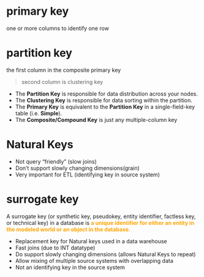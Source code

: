 # primary key
one or more columns to identify one row

# partition key
the first column in the composite primary key

> second column is clustering key

-   The **Partition Key** is responsible for data distribution across your nodes.
-   The **Clustering Key** is responsible for data sorting within the partition.
-   The **Primary Key** is equivalent to the **Partition Key** in a single-field-key table (i.e. **Simple**).
-   The **Composite/Compound Key** is just any multiple-column key

   

# Natural Keys
* Not query “friendly” (slow joins)
* Don’t support slowly changing dimensions(grain)
* Very important for ETL (identifying key in source system)

# surrogate key
A surrogate key (or synthetic key, pseudokey, entity identifier, factless key, or technical key) in a database is <font color ='orange'>**a unique identifier for either an entity in the modeled world or an object in the database**.</font>


* Replacement key for Natural keys used in a data warehouse
* Fast joins (due to INT datatype)
* Do support slowly changing dimensions (allows Natural Keys to repeat)
* Allow mixing of multiple source systems with overlapping data
* Not an identifying key in the source system